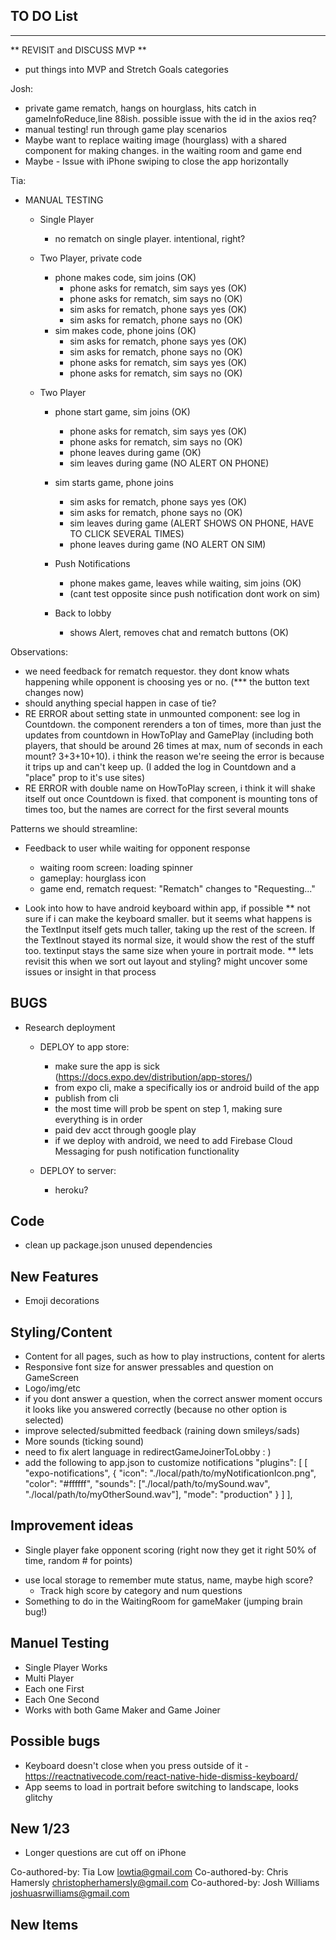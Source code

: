 ## TO DO List
***************************

** REVISIT and DISCUSS MVP **
- put things into MVP and Stretch Goals categories


Josh:  

- private game rematch, hangs on hourglass, hits catch in gameInfoReduce,line 88ish. possible issue with the id in the axios req?
- manual testing! run through game play scenarios
- Maybe want to replace waiting image (hourglass) with a shared component for making changes. in the waiting room and game end
- Maybe - Issue with iPhone swiping to close the app horizontally



Tia: 

- MANUAL TESTING

  - Single Player
    - no rematch on single player. intentional, right?

  - Two Player, private code
    - phone makes code, sim joins (OK)
        - phone asks for rematch, sim says yes (OK)
        - phone asks for rematch, sim says no (OK)
        - sim asks for rematch, phone says yes (OK)
        - sim asks for rematch, phone says no (OK)
    - sim makes code, phone joins (OK)
        - sim asks for rematch, phone says yes (OK)
        - sim asks for rematch, phone says no (OK)
        - phone asks for rematch, sim says yes (OK)
        - phone asks for rematch, sim says no (OK)

  - Two Player
    - phone start game, sim joins (OK)
        - phone asks for rematch, sim says yes (OK)
        - phone asks for rematch, sim says no (OK)
        - phone leaves during game (OK)
        - sim leaves during game (NO ALERT ON PHONE)
    - sim starts game, phone joins
        - sim asks for rematch, phone says yes (OK)
        - sim asks for rematch, phone says no (OK)
        - sim leaves during game (ALERT SHOWS ON PHONE, HAVE TO CLICK SEVERAL TIMES)
        - phone leaves during game (NO ALERT ON SIM)

    - Push Notifications
      - phone makes game, leaves while waiting, sim joins (OK)
      - (cant test opposite since push notification dont work on sim)

    - Back to lobby
      - shows Alert, removes chat and rematch buttons (OK)


Observations:
- we need feedback for rematch requestor. they dont know whats happening while opponent is choosing yes or no. (*** the button text changes now)
- should anything special happen in case of tie?
- RE ERROR about setting state in unmounted component: see log in Countdown. the component rerenders a ton of times, more than just the updates from countdown in HowToPlay and GamePlay (including both players, that should be around 26 times at max, num of seconds in each mount? 3+3+10+10). i think the reason we're seeing the error is because it trips up and can't keep up. (I added the log in Countdown and a "place" prop to it's use sites) 
- RE ERROR with double name on HowToPlay screen, i think it will shake itself out once Countdown is fixed. that component is mounting tons of times too, but the names are correct for the first several mounts

Patterns we should streamline:
- Feedback to user while waiting for opponent response
    - waiting room screen: loading spinner
    - gameplay: hourglass icon
    - game end, rematch request: "Rematch" changes to "Requesting..." 



- Look into how to have android keyboard within app, if possible
  ** not sure if i can make the keyboard smaller. but it seems what happens is the TextInput itself gets much taller, taking up the rest of the screen. If the TextInout stayed its normal size, it would show the rest of the stuff too. textinput stays the same size when youre in portrait mode.
  ** lets revisit this when we sort out layout and styling? might uncover some issues or insight in that process


## BUGS


- Research deployment 
  - DEPLOY to app store:
    - make sure the app is sick (https://docs.expo.dev/distribution/app-stores/)
    - from expo cli, make a specifically ios or android build of the app
    - publish from cli
    - the most time will prob be spent on step 1, making sure everything is in order
    - paid dev acct through google play
    - if we deploy with android, we need to add Firebase Cloud Messaging for push notification functionality

  - DEPLOY to server:
    - heroku?


## Code
- clean up package.json unused dependencies

## New Features
* Emoji decorations 

## Styling/Content
- Content for all pages, such as how to play instructions, content for alerts
- Responsive font size for answer pressables and question on GameScreen
- Logo/img/etc
- if you dont answer a question, when the correct answer moment occurs it looks like you answered correctly (because no other option is selected)
- improve selected/submitted feedback (raining down smileys/sads)
- More sounds (ticking sound)
- need to fix alert language in redirectGameJoinerToLobby   : )
- add the following to app.json to customize notifications
    "plugins": [
      [
        "expo-notifications",
        {
          "icon": "./local/path/to/myNotificationIcon.png",
          "color": "#ffffff",
          "sounds": ["./local/path/to/mySound.wav", "./local/path/to/myOtherSound.wav"],
          "mode": "production"
        }
      ]
    ],

## Improvement ideas
* Single player fake opponent scoring (right now they get it right 50% of time, random # for points)
- use local storage to remember mute status, name, maybe high score? 
  - Track high score by category and num questions
- Something to do in the WaitingRoom for gameMaker (jumping brain bug!)



## Manuel Testing
- Single Player Works
- Multi Player
- Each one First
- Each One Second
- Works with both Game Maker and Game Joiner 

## Possible bugs
- Keyboard doesn't close when you press outside of it - https://reactnativecode.com/react-native-hide-dismiss-keyboard/
- App seems to load in portrait before switching to landscape, looks glitchy


## New 1/23
 - Longer questions are cut off on iPhone







Co-authored-by: Tia Low <lowtia@gmail.com>
Co-authored-by: Chris Hamersly <christopherhamersly@gmail.com>
Co-authored-by: Josh Williams <joshuasrwilliams@gmail.com>

## New Items


